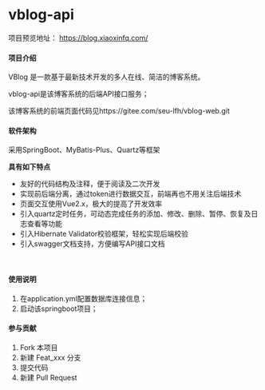 # vblog-api

项目预览地址： https://blog.xiaoxinfq.com/

#### 项目介绍
VBlog 是一款基于最新技术开发的多人在线、简洁的博客系统。

vblog-api是该博客系统的后端API接口服务；

该博客系统的前端页面代码见https://gitee.com/seu-lfh/vblog-web.git

#### 软件架构
采用SpringBoot、MyBatis-Plus、Quartz等框架

**具有如下特点**
- 友好的代码结构及注释，便于阅读及二次开发
- 实现前后端分离，通过token进行数据交互，前端再也不用关注后端技术
- 页面交互使用Vue2.x，极大的提高了开发效率
- 引入quartz定时任务，可动态完成任务的添加、修改、删除、暂停、恢复及日志查看等功能
- 引入Hibernate Validator校验框架，轻松实现后端校验
- 引入swagger文档支持，方便编写API接口文档
<br>


#### 使用说明

1. 在application.yml配置数据库连接信息；
2. 启动该springboot项目；



#### 参与贡献

1. Fork 本项目
2. 新建 Feat_xxx 分支
3. 提交代码
4. 新建 Pull Request

